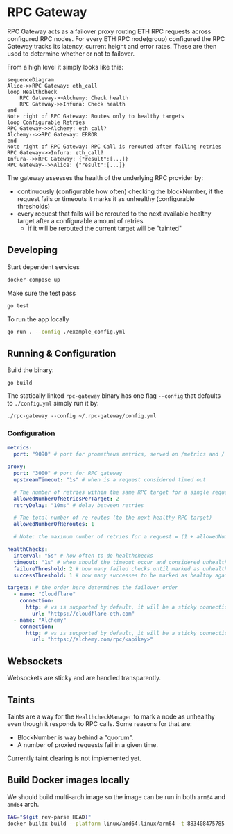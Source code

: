 RPC Gateway
===

RPC Gateway acts as a failover proxy routing ETH RPC requests across configured RPC nodes. For every ETH RPC node(group) configured the RPC Gateway tracks its latency, current height and error rates. These are then used to determine whether or not to failover.

From a high level it simply looks like this:
```mermaid
sequenceDiagram
Alice->>RPC Gateway: eth_call
loop Healthcheck
    RPC Gateway->>Alchemy: Check health
    RPC Gateway->>Infura: Check health
end
Note right of RPC Gateway: Routes only to healthy targets
loop Configurable Retries
RPC Gateway->>Alchemy: eth_call?
Alchemy-->>RPC Gateway: ERROR
end
Note right of RPC Gateway: RPC Call is rerouted after failing retries
RPC Gateway->>Infura: eth_call?
Infura-->>RPC Gateway: {"result":[...]}
RPC Gateway-->>Alice: {"result":[...]}
```

The gateway assesses the health of the underlying RPC provider by:
- continuously (configurable how often) checking the blockNumber, if the request fails or timeouts it marks it as unhealthy (configurable thresholds)
- every request that fails will be rerouted to the next available healthy target after a configurable amount of retries
  - if it will be rerouted the current target will be "tainted"

## Developing

Start dependent services
```zsh
docker-compose up
```

Make sure the test pass
```zsh
go test
```

To run the app locally
```zsh
go run . --config ./example_config.yml
```

## Running & Configuration

Build the binary:
```
go build
```

The statically linked `rpc-gateway` binary has one flag `--config` that defaults to `./config.yml` simply run it by:
```
./rpc-gateway --config ~/.rpc-gateway/config.yml
```


### Configuration

```yaml
metrics:
  port: "9090" # port for prometheus metrics, served on /metrics and /

proxy:
  port: "3000" # port for RPC gateway
  upstreamTimeout: "1s" # when is a request considered timed out

  # The number of retries within the same RPC target for a single request
  allowedNumberOfRetriesPerTarget: 2
  retryDelay: "10ms" # delay between retries

  # The total number of re-routes (to the next healthy RPC target)
  allowedNumberOfReroutes: 1

  # Note: the maximum number of retries for a request = (1 + allowedNumberOfReroutes) * allowedNumberOfRetriesPerTarget

healthChecks:
  interval: "5s" # how often to do healthchecks
  timeout: "1s" # when should the timeout occur and considered unhealthy
  failureThreshold: 2 # how many failed checks until marked as unhealthy
  successThreshold: 1 # how many successes to be marked as healthy again

targets: # the order here determines the failover order
  - name: "Cloudflare"
    connection:
      http: # ws is supported by default, it will be a sticky connection.
        url: "https://cloudflare-eth.com"
  - name: "Alchemy"
    connection:
      http: # ws is supported by default, it will be a sticky connection.
        url: "https://alchemy.com/rpc/<apikey>"
```

## Websockets

Websockets are sticky and are handled transparently.

## Taints

Taints are a way for the `HealthcheckManager` to mark a node as unhealthy even though it responds to RPC calls. Some reasons for that are:
- BlockNumber is way behind a "quorum".
- A number of proxied requests fail in a given time.

Currently taint clearing is not implemented yet.

## Build Docker images locally
We should build multi-arch image so the image can be run in both `arm64` and `amd64` arch.

```zsh
TAG="$(git rev-parse HEAD)"
docker buildx build --platform linux/amd64,linux/arm64 -t 883408475785.dkr.ecr.us-east-1.amazonaws.com/rpc-gateway:${TAG} --push .
```
